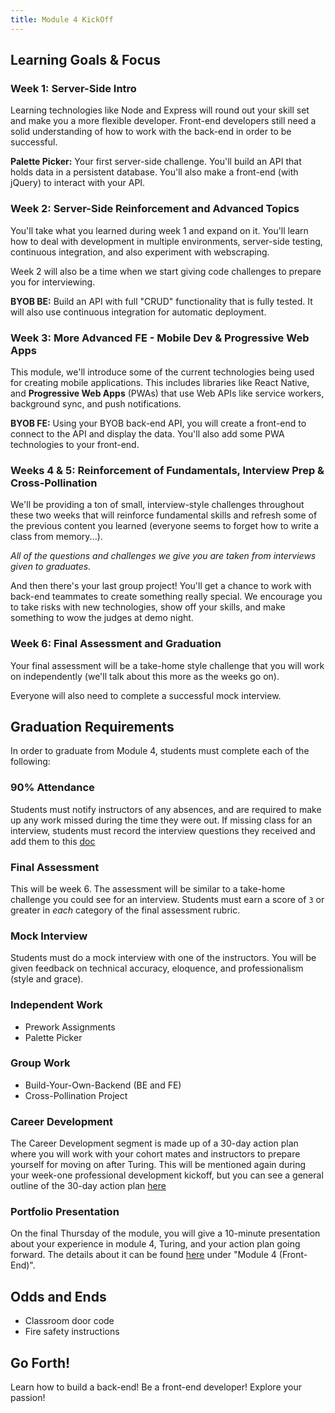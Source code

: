 ```yaml
---
title: Module 4 KickOff
---
```


## Learning Goals & Focus

### Week 1: Server-Side Intro

Learning technologies like Node and Express will round out your skill set and make you a more flexible developer. Front-end developers still need a solid understanding of how to work with the back-end in order to be successful.

**Palette Picker:** Your first server-side challenge. You'll build an API that holds data in a persistent database. You'll also make a front-end (with jQuery) to interact with your API.

### Week 2: Server-Side Reinforcement and Advanced Topics

You'll take what you learned during week 1 and expand on it. You'll learn how to deal with development in multiple environments, server-side testing, continuous integration, and also experiment with webscraping.

Week 2 will also be a time when we start giving code challenges to prepare you for interviewing.

**BYOB BE:** Build an API with full "CRUD" functionality that is fully tested. It will also use continuous integration for automatic deployment.

### Week 3: More Advanced FE - Mobile Dev & Progressive Web Apps

This module, we'll introduce some of the current technologies being used for creating mobile applications. This includes libraries like React Native, and **Progressive Web Apps** (PWAs) that use Web APIs like service workers, background sync, and push notifications.

**BYOB FE:** Using your BYOB back-end API, you will create a front-end to connect to the API and display the data. You'll also add some PWA technologies to your front-end.

### Weeks 4 & 5: Reinforcement of Fundamentals, Interview Prep & Cross-Pollination

We'll be providing a ton of small, interview-style challenges throughout these two weeks that will reinforce fundamental skills and refresh some of the previous content you learned (everyone seems to forget how to write a class from memory...). 

_All of the questions and challenges we give you are taken from interviews given to graduates._

And then there's your last group project! You'll get a chance to work with back-end teammates to create something really special. We encourage you to take risks with new technologies, show off your skills, and make something to wow the judges at demo night.

### Week 6: Final Assessment and Graduation

Your final assessment will be a take-home style challenge that you will work on independently (we'll talk about this more as the weeks go on).

Everyone will also need to complete a successful mock interview.


## Graduation Requirements

In order to graduate from Module 4, students must complete each of the following:

### 90% Attendance

Students must notify instructors of any absences, and are required to make up any work missed during the time they were out. 
If missing class for an interview, students must record the interview questions they received and add them to this [doc](https://docs.google.com/document/d/1PPfnfGOmzVRPXVa9t9qzl1G6vYM52teL7NksRQbfqiQ/edit?usp=sharing)

### Final Assessment

This will be week 6. The assessment will be similar to a take-home challenge you could see for an interview. Students must earn a score of `3` or greater in *each* category of the final assessment rubric.

### Mock Interview

Students must do a mock interview with one of the instructors. You will be given feedback on technical accuracy, eloquence, and professionalism (style and grace).

### Independent Work

* Prework Assignments
* Palette Picker

### Group Work

* Build-Your-Own-Backend (BE and FE)
* Cross-Pollination Project

### Career Development

The Career Development segment is made up of a 30-day action plan where you will work with your cohort mates and instructors to prepare yourself for moving on after Turing. 
This will be mentioned again during your week-one professional development kickoff, but you can see a general outline of the 30-day action plan [here](https://github.com/turingschool/career-development-curriculum/blob/master/module_four/post_grad_plan.md)

### Portfolio Presentation

On the final Thursday of the module, you will give a 10-minute presentation about your experience in module 4, Turing, and your action plan going forward. 
The details about it can be found [here](https://docs.google.com/document/d/1eb1H7GsfsD7vFP1Bx7UWyVOeltZ9ng_HtLr7R-_fCJg/edit?usp=sharing) under "Module 4 (Front-End)".


## Odds and Ends

* Classroom door code
* Fire safety instructions


## Go Forth!

Learn how to build a back-end! Be a front-end developer! Explore your passion!
